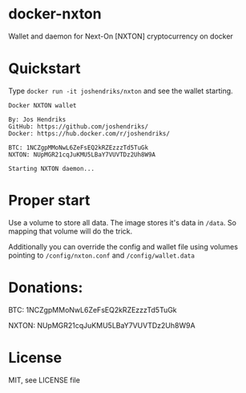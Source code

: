 # docker-nxton
Wallet and daemon for Next-On [NXTON] cryptocurrency on docker

# Quickstart
Type `docker run -it joshendriks/nxton` and see the wallet starting.

```
Docker NXTON wallet

By: Jos Hendriks
GitHub: https://github.com/joshendriks/
Docker: https://hub.docker.com/r/joshendriks/

BTC: 1NCZgpMMoNwL6ZeFsEQ2kRZEzzzTd5TuGk
NXTON: NUpMGR21cqJuKMU5LBaY7VUVTDz2Uh8W9A

Starting NXTON daemon...
```

# Proper start
Use a volume to store all data. The image stores it's data in `/data`. So mapping that volume will do the trick.

Additionally you can override the config and wallet file using volumes pointing to `/config/nxton.conf` and `/config/wallet.data`

# Donations:
BTC: 1NCZgpMMoNwL6ZeFsEQ2kRZEzzzTd5TuGk

NXTON: NUpMGR21cqJuKMU5LBaY7VUVTDz2Uh8W9A

# License
MIT, see LICENSE file